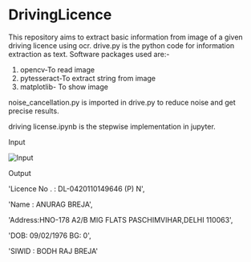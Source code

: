 # DrivingLicence

This repository aims to extract basic information from image of a given driving licence using ocr.
drive.py is the python code for information extraction as text.
Software packages used are:-
1. opencv-To read image
2. pytesseract-To extract string from image 
3. matplotlib- To show image

noise_cancellation.py is imported in drive.py to reduce noise and get precise results.

driving license.ipynb is the stepwise implementation in jupyter.

Input

![Input](https://github.com/gggggggolu/DrivingLicense/blob/master/drive.jpg)

Output

 'Licence No . : DL-0420110149646 (P) N',

 'Name : ANURAG BREJA',
 
 'Address:HNO-178 A2/B MIG FLATS PASCHIMVIHAR,DELHI 110063',
 
 'DOB: 09/02/1976 BG: 0',
 
 'SIWID : BODH RAJ BREJA'
